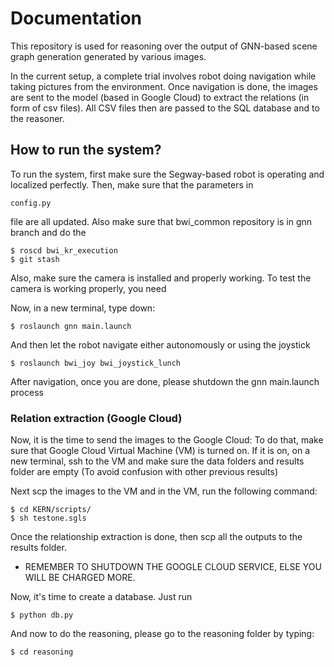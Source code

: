# Documentation
This repository is used for reasoning over the output of GNN-based scene graph generation generated by various images.

In the current setup, a complete trial involves robot doing navigation while taking pictures from the environment. Once navigation is done, the images are sent to the model (based in Google Cloud) to extract the relations (in form of csv files). All CSV files then are passed to the SQL database and to the reasoner.

## How to run the system?

To run the system, first make sure the Segway-based robot is operating and localized perfectly. Then, make sure that the parameters in

```
config.py 
```

file are all updated. Also make sure that bwi_common repository is in gnn branch and do the
 
```
$ roscd bwi_kr_execution
$ git stash 
```

Also, make sure the camera is installed and properly working. To test the camera is working properly, you need


Now, in a new terminal, type down:

```
$ roslaunch gnn main.launch
```

And then let the robot navigate either autonomously or using the joystick

```
$ roslaunch bwi_joy bwi_joystick_lunch
```

After navigation, once you are done, please shutdown the gnn main.launch process

### Relation extraction (Google Cloud)

Now, it is the time to send the images to the Google Cloud: To do that, make sure that Google Cloud Virtual Machine (VM) is turned on. If it is on, on a new terminal, ssh to the VM and make sure the data folders and results folder are empty (To avoid confusion with other previous results)    

Next scp the images to the VM and in the VM, run the following command:


```
$ cd KERN/scripts/
$ sh testone.sgls
```

Once the relationship extraction is done, then scp all the outputs to the results folder.

* REMEMBER TO SHUTDOWN THE GOOGLE CLOUD SERVICE, ELSE YOU WILL BE CHARGED MORE.

Now, it's time to create a database. Just run

```
$ python db.py
```

And now to do the reasoning, please go to the reasoning folder by typing:

```
$ cd reasoning
```

